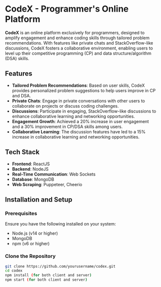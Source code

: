 # CodeX - Programmer's Online Platform

**CodeX** is an online platform exclusively for programmers, designed to amplify engagement and enhance coding skills through tailored problem recommendations. With features like private chats and StackOverflow-like discussions, CodeX fosters a collaborative environment, enabling users to level up their competitive programming (CP) and data structure/algorithm (DSA) skills.

## Features

- **Tailored Problem Recommendations**: Based on user skills, CodeX provides personalized problem suggestions to help users improve in CP and DSA.
- **Private Chats**: Engage in private conversations with other users to collaborate on projects or discuss coding challenges.
- **Discussions**: Participate in engaging, StackOverflow-like discussions to enhance collaborative learning and networking opportunities.
- **Engagement Growth**: Achieved a 20% increase in user engagement and a 30% improvement in CP/DSA skills among users.
- **Collaborative Learning**: The discussion features have led to a 15% increase in collaborative learning and networking opportunities.

## Tech Stack

- **Frontend**: ReactJS
- **Backend**: NodeJS
- **Real-Time Communication**: Web Sockets
- **Database**: MongoDB
- **Web Scraping**: Puppeteer, Cheerio

## Installation and Setup

### Prerequisites
Ensure you have the following installed on your system:
- Node.js (v14 or higher)
- MongoDB
- npm (v6 or higher)

### Clone the Repository
```bash
git clone https://github.com/yourusername/codex.git
cd codex
npm install (for both client and server) 
npm start (for both client and server) 
